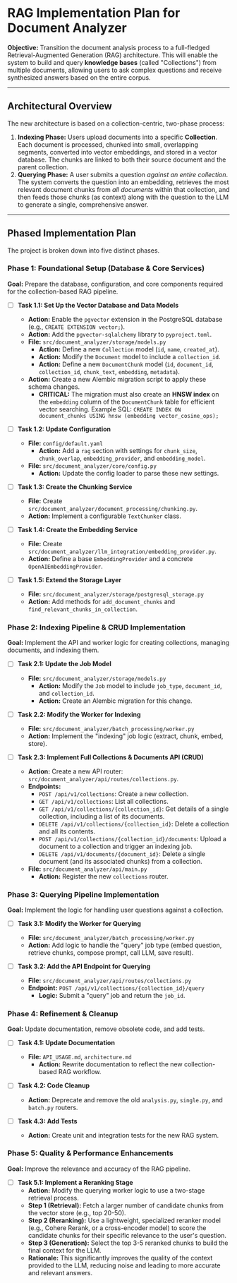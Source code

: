 # RAG Implementation Plan for Document Analyzer

**Objective:** Transition the document analysis process to a full-fledged Retrieval-Augmented Generation (RAG) architecture. This will enable the system to build and query **knowledge bases** (called "Collections") from multiple documents, allowing users to ask complex questions and receive synthesized answers based on the entire corpus.

---

## Architectural Overview

The new architecture is based on a collection-centric, two-phase process:

1.  **Indexing Phase:** Users upload documents into a specific **Collection**. Each document is processed, chunked into small, overlapping segments, converted into vector embeddings, and stored in a vector database. The chunks are linked to both their source document and the parent collection.
2.  **Querying Phase:** A user submits a question *against an entire collection*. The system converts the question into an embedding, retrieves the most relevant document chunks from *all documents* within that collection, and then feeds those chunks (as context) along with the question to the LLM to generate a single, comprehensive answer.

---

## Phased Implementation Plan

The project is broken down into five distinct phases.

### Phase 1: Foundational Setup (Database & Core Services)

**Goal:** Prepare the database, configuration, and core components required for the collection-based RAG pipeline.

-   [ ] **Task 1.1: Set Up the Vector Database and Data Models**
    -   **Action:** Enable the `pgvector` extension in the PostgreSQL database (e.g., `CREATE EXTENSION vector;`).
    -   **Action:** Add the `pgvector-sqlalchemy` library to `pyproject.toml`.
    -   **File:** `src/document_analyzer/storage/models.py`
        -   **Action:** Define a new `Collection` model (`id`, `name`, `created_at`).
        -   **Action:** Modify the `Document` model to include a `collection_id`.
        -   **Action:** Define a new `DocumentChunk` model (`id`, `document_id`, `collection_id`, `chunk_text`, `embedding`, `metadata`).
    -   **Action:** Create a new Alembic migration script to apply these schema changes.
        -   **CRITICAL:** The migration must also create an **HNSW index** on the `embedding` column of the `DocumentChunk` table for efficient vector searching. Example SQL: `CREATE INDEX ON document_chunks USING hnsw (embedding vector_cosine_ops);`

-   [ ] **Task 1.2: Update Configuration**
    -   **File:** `config/default.yaml`
        -   **Action:** Add a `rag` section with settings for `chunk_size`, `chunk_overlap`, `embedding_provider`, and `embedding_model`.
    -   **File:** `src/document_analyzer/core/config.py`
        -   **Action:** Update the config loader to parse these new settings.

-   [ ] **Task 1.3: Create the Chunking Service**
    -   **File:** Create `src/document_analyzer/document_processing/chunking.py`.
    -   **Action:** Implement a configurable `TextChunker` class.

-   [ ] **Task 1.4: Create the Embedding Service**
    -   **File:** Create `src/document_analyzer/llm_integration/embedding_provider.py`.
    -   **Action:** Define a base `EmbeddingProvider` and a concrete `OpenAIEmbeddingProvider`.

-   [ ] **Task 1.5: Extend the Storage Layer**
    -   **File:** `src/document_analyzer/storage/postgresql_storage.py`
    -   **Action:** Add methods for `add_document_chunks` and `find_relevant_chunks_in_collection`.

### Phase 2: Indexing Pipeline & CRUD Implementation

**Goal:** Implement the API and worker logic for creating collections, managing documents, and indexing them.

-   [ ] **Task 2.1: Update the Job Model**
    -   **File:** `src/document_analyzer/storage/models.py`
        -   **Action:** Modify the `Job` model to include `job_type`, `document_id`, and `collection_id`.
        -   **Action:** Create an Alembic migration for this change.

-   [ ] **Task 2.2: Modify the Worker for Indexing**
    -   **File:** `src/document_analyzer/batch_processing/worker.py`
    -   **Action:** Implement the "indexing" job logic (extract, chunk, embed, store).

-   [ ] **Task 2.3: Implement Full Collections & Documents API (CRUD)**
    -   **Action:** Create a new API router: `src/document_analyzer/api/routes/collections.py`.
    -   **Endpoints:**
        -   `POST /api/v1/collections`: Create a new collection.
        -   `GET /api/v1/collections`: List all collections.
        -   `GET /api/v1/collections/{collection_id}`: Get details of a single collection, including a list of its documents.
        -   `DELETE /api/v1/collections/{collection_id}`: Delete a collection and all its contents.
        -   `POST /api/v1/collections/{collection_id}/documents`: Upload a document to a collection and trigger an indexing job.
        -   `DELETE /api/v1/documents/{document_id}`: Delete a single document (and its associated chunks) from a collection.
    -   **File:** `src/document_analyzer/api/main.py`
        -   **Action:** Register the new `collections` router.

### Phase 3: Querying Pipeline Implementation

**Goal:** Implement the logic for handling user questions against a collection.

-   [ ] **Task 3.1: Modify the Worker for Querying**
    -   **File:** `src/document_analyzer/batch_processing/worker.py`
    -   **Action:** Add logic to handle the "query" job type (embed question, retrieve chunks, compose prompt, call LLM, save result).

-   [ ] **Task 3.2: Add the API Endpoint for Querying**
    -   **File:** `src/document_analyzer/api/routes/collections.py`
    -   **Endpoint:** `POST /api/v1/collections/{collection_id}/query`
        -   **Logic:** Submit a "query" job and return the `job_id`.

### Phase 4: Refinement & Cleanup

**Goal:** Update documentation, remove obsolete code, and add tests.

-   [ ] **Task 4.1: Update Documentation**
    -   **File:** `API_USAGE.md`, `architecture.md`
        -   **Action:** Rewrite documentation to reflect the new collection-based RAG workflow.

-   [ ] **Task 4.2: Code Cleanup**
    -   **Action:** Deprecate and remove the old `analysis.py`, `single.py`, and `batch.py` routers.

-   [ ] **Task 4.3: Add Tests**
    -   **Action:** Create unit and integration tests for the new RAG system.

### Phase 5: Quality & Performance Enhancements

**Goal:** Improve the relevance and accuracy of the RAG pipeline.

-   [ ] **Task 5.1: Implement a Reranking Stage**
    -   **Action:** Modify the querying worker logic to use a two-stage retrieval process.
    -   **Step 1 (Retrieval):** Fetch a larger number of candidate chunks from the vector store (e.g., top 20-50).
    -   **Step 2 (Reranking):** Use a lightweight, specialized reranker model (e.g., Cohere Rerank, or a cross-encoder model) to score the candidate chunks for their specific relevance to the user's question.
    -   **Step 3 (Generation):** Select the top 3-5 reranked chunks to build the final context for the LLM.
    -   **Rationale:** This significantly improves the quality of the context provided to the LLM, reducing noise and leading to more accurate and relevant answers.
